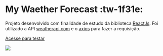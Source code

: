 # My Waether Forecast :tw-1f31e:

Projeto desenvolvido com finalidade de estudo da biblioteca [ReactJs](https://pt-br.reactjs.org/ "ReactJs"). Foi utilizado a API [weatherapi.com](https://weatherapi.com/ "weatherapi.com") e o [axios](https://axios-http.com/docs/intro "axios") para fazer a requisição.

[Acesse para testar](https://myweatherforecast.netlify.app/ "Acesse para testar")

![](https://drive.google.com/uc?export=view&id=1f1WT6oZMh9DLewAk6lhIC5K_AmipIjg7)
